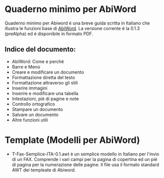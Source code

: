 # Quaderno minimo per AbiWord
Quaderno minimo per Abiword è una breve guida scritta in Italiano che illustra le funzioni base di [AbiWord](http://www.abisource.com/). La versione corrente è la 0.1.3 (preAlpha) ed è disponibile in formato PDF.

## Indice del documento:
* AbiWord: Come e perché
* Barre e Menù
* Creare e modificare un documento
* Formattazione diretta del testo
* Formattazione attraverso gli stili
* Inserire immagini
* Inserire e modificare una tabella
* Intestazioni, piè di pagine e note
* Controllo ortografico
* Stampare un documento
* Salvare un documento
* Altre funzioni utili

# Template (Modelli per AbiWord)
* T-Fax-Semplice-ITA-0.1.awt è un semplice modello in Italiano per l'invio di un FAX. Comprende i vari campi per la pagina di copertina ed un pié di pagina per la numerazione delle pagine. Il file usa il formato standard AWT dei templeate di Abiword.
